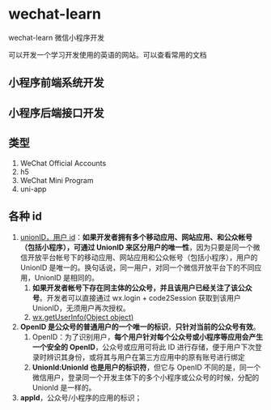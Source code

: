 # wechat-learn

wechat-learn 微信小程序开发

可以开发一个学习开发使用的英语的网站。可以查看常用的文档

## 小程序前端系统开发

## 小程序后端接口开发

## 类型

1. WeChat Official Accounts
2. h5
3. WeChat Mini Program
4. uni-app

## 各种 id

1. [unionID，用户 id](https://developers.weixin.qq.com/miniprogram/dev/framework/open-ability/union-id.html)：**如果开发者拥有多个移动应用、网站应用、和公众帐号（包括小程序），可通过 UnionID 来区分用户的唯一性**，因为只要是同一个微信开放平台帐号下的移动应用、网站应用和公众帐号（包括小程序），用户的 UnionID 是唯一的。换句话说，同一用户，对同一个微信开放平台下的不同应用，UnionID 是相同的。
   1. **如果开发者帐号下存在同主体的公众号，并且该用户已经关注了该公众号**。开发者可以直接通过 wx.login + code2Session 获取到该用户 UnionID，无须用户再次授权。
   2. [wx.getUserInfo(Object object)](https://developers.weixin.qq.com/miniprogram/dev/api/open-api/user-info/wx.getUserInfo.html)
2. **OpenID 是公众号的普通用户的一个唯一的标识**，**只针对当前的公众号有效**。
   1. OpenID：为了识别用户，**每个用户针对每个公众号或小程序等应用会产生一个安全的 OpenID**，公众号或应用可将此 ID 进行存储，便于用户下次登录时辨识其身份，或将其与用户在第三方应用中的原有账号进行绑定
   2. **UnionId:UnionId 也是用户的标识符**，但它与 OpenID 不同的是，同一个微信用户，登录同一个开发主体下的多个小程序或公众号的时候，分配的 UnionId 是一样的。
3. **appId**，公众号/小程序的应用的标识；
